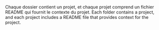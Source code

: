 Chaque dossier contient un projet, et chaque projet comprend un fichier README qui fournit le contexte du projet. Each folder contains a project, and each project includes a README file that provides context for the project.
